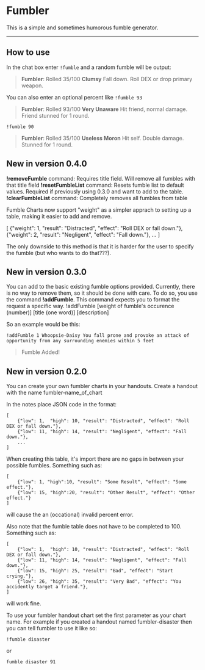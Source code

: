 Fumbler
=======

This is a simple and sometimes humorous fumble generator. 

----------

How to use
----------------

In the chat box enter `!fumble` and a random fumble will be output:

> **Fumbler**: Rolled 35/100 
**Clumsy**
Fall down. Roll DEX or drop primary weapon.

You can also enter an optional percent like `!fumble 93`

> **Fumbler**: Rolled 93/100 
**Very Unaware**
Hit friend, normal damage. Friend stunned for 1 round.


`!fumble 90`

> **Fumbler**: Rolled 35/100
 **Useless Moron**
Hit self. Double damage. Stunned for 1 round.


New in version 0.4.0
--------------------
**!removeFumble** command: Requires title field.  Will remove all fumbles with that title field
**!resetFumbleList** command: Resets fumble list to default values.  Required if previously using 0.3.0 and want to add to the table.
**!clearFumbleList** command: Completely removes all fumbles from table


Fumble Charts now support "weight" as a simpler apprach to setting up a table, making it easier to add and remove.

[
    {"weight": 1, "result": "Distracted", "effect": "Roll DEX or fall down."},
    {"weight": 2, "result": "Negligent", "effect": "Fall down."},
    ...
]

The only downside to this method is that it is harder for the user to specify the fumble (but who wants to do that???).


New in version 0.3.0
--------------------

You can add to the basic existing fumble options provided.  Currently, there is no way to remove them, so it should be done with care.
To do so, you use the command **!addFumble**.
This command expects you to format the request a specific way.
!addFumble [weight of fumble's occurence (number)] [title (one word)] [description]


So an example would be this:

`!addFumble 1 Whoopsie-Daisy You fall prone and provoke an attack of opportunity from any surrounding enemies within 5 feet`
> Fumble Added!

New in version 0.2.0
--------------------
You can create your own fumbler charts in your handouts.
Create a handout with the name fumbler-name_of_chart

In the notes place JSON code in the format:

```
[
    {"low": 1,  "high": 10, "result": "Distracted", "effect": "Roll DEX or fall down."},
    {"low": 11, "high": 14, "result": "Negligent", "effect": "Fall down."},
    ...
]
```

When creating this table, it's import there are no gaps in between your possible fumbles.
Something such as: 

```
[
    {"low": 1, "high":10, "result": "Some Result", "effect": "Some effect."},
    {"low": 15, "high":20, "result": "Other Result", "effect": "Other effect."}
]
```

will cause the an (occational) invalid percent error.

Also note that the fumble table does not have to be completed to 100.
Something such as: 

```
[
    {"low": 1,  "high": 10, "result": "Distracted", "effect": "Roll DEX or fall down."},
    {"low": 11, "high": 14, "result": "Negligent", "effect": "Fall down."},
    {"low": 15, "high": 25, "result": "Bad", "effect": "Start crying."},
    {"low": 26, "high": 35, "result": "Very Bad", "effect": "You accidently target a friend."},
]
```

will work fine.

To use your fumbler handout chart set the first parameter as your chart name. For example if you created a handout named fumbler-disaster then you can tell fumbler to use it like so:

`!fumble disaster`

or 

`fumble disaster 91`
